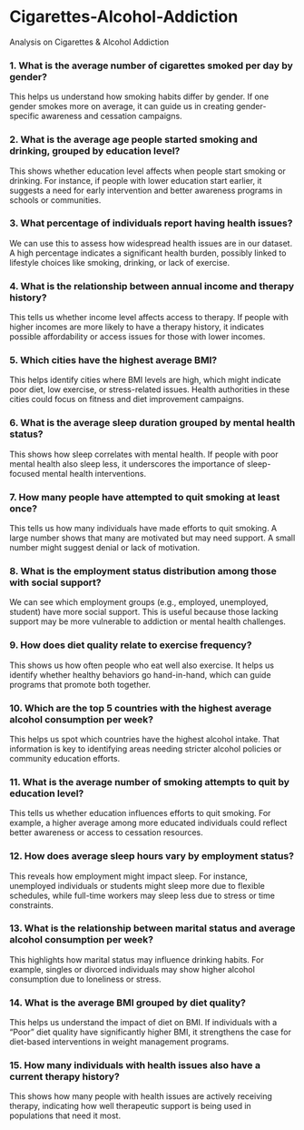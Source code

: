 # Cigarettes-Alcohol-Addiction
Analysis on Cigarettes &amp; Alcohol Addiction

### 1. What is the average number of cigarettes smoked per day by gender?

This helps us understand how smoking habits differ by gender. If one gender smokes more on average, it can guide us in creating gender-specific awareness and cessation campaigns.

### 2. What is the average age people started smoking and drinking, grouped by education level?

This shows whether education level affects when people start smoking or drinking. For instance, if people with lower education start earlier, it suggests a need for early intervention and better awareness programs in schools or communities.


### 3. What percentage of individuals report having health issues?

We can use this to assess how widespread health issues are in our dataset. A high percentage indicates a significant health burden, possibly linked to lifestyle choices like smoking, drinking, or lack of exercise.

### 4. What is the relationship between annual income and therapy history?

This tells us whether income level affects access to therapy. If people with higher incomes are more likely to have a therapy history, it indicates possible affordability or access issues for those with lower incomes.

### 5. Which cities have the highest average BMI?

This helps identify cities where BMI levels are high, which might indicate poor diet, low exercise, or stress-related issues. Health authorities in these cities could focus on fitness and diet improvement campaigns.

### 6. What is the average sleep duration grouped by mental health status?

This shows how sleep correlates with mental health. If people with poor mental health also sleep less, it underscores the importance of sleep-focused mental health interventions.

### 7. How many people have attempted to quit smoking at least once?

This tells us how many individuals have made efforts to quit smoking. A large number shows that many are motivated but may need support. A small number might suggest denial or lack of motivation.

### 8. What is the employment status distribution among those with social support?

We can see which employment groups (e.g., employed, unemployed, student) have more social support. This is useful because those lacking support may be more vulnerable to addiction or mental health challenges.

### 9. How does diet quality relate to exercise frequency?

This shows us how often people who eat well also exercise. It helps us identify whether healthy behaviors go hand-in-hand, which can guide programs that promote both together.

### 10. Which are the top 5 countries with the highest average alcohol consumption per week?

This helps us spot which countries have the highest alcohol intake. That information is key to identifying areas needing stricter alcohol policies or community education efforts.

### 11. What is the average number of smoking attempts to quit by education level?

This tells us whether education influences efforts to quit smoking. For example, a higher average among more educated individuals could reflect better awareness or access to cessation resources.

### 12. How does average sleep hours vary by employment status?

This reveals how employment might impact sleep. For instance, unemployed individuals or students might sleep more due to flexible schedules, while full-time workers may sleep less due to stress or time constraints.

### 13. What is the relationship between marital status and average alcohol consumption per week?

This highlights how marital status may influence drinking habits. For example, singles or divorced individuals may show higher alcohol consumption due to loneliness or stress.

### 14. What is the average BMI grouped by diet quality?

This helps us understand the impact of diet on BMI. If individuals with a “Poor” diet quality have significantly higher BMI, it strengthens the case for diet-based interventions in weight management programs.

### 15. How many individuals with health issues also have a current therapy history?

This shows how many people with health issues are actively receiving therapy, indicating how well therapeutic support is being used in populations that need it most.

